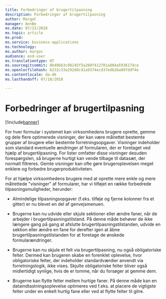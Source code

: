 ```yaml
---
title: Forbedringer af brugertilpasning
description: Forbedringer af brugertilpasning
author: MargoC
manager: AnnBe
ms.date: 07/22/2018
ms.topic: article
ms.prod: 
ms.service: business-applications
ms.technology: 
ms.author: margoc
audience: end-user
ms.translationtype: HT
ms.sourcegitcommit: 0b40bb3c98145f5a260f412701a884a5936174ce
ms.openlocfilehash: b232c33a292ddcd1a9374ecd37edb2ba897ddf4e
ms.contentlocale: da-dk
ms.lasthandoff: 07/18/2018

---
```

#  <a name="personalization-improvements"></a>Forbedringer af brugertilpasning

[!include[banner](../../includes/banner.md)]

For hver formular i systemet kan virksomhedens brugere oprette, gemme og dele flere optimerede visninger, der kan være målrettet bestemte grupper af brugere eller bestemte forretningsopgaver. Visninger indeholder som standard eventuelle ændringer af formularen, der er foretaget ved hjælp af brugertilpasning. For lister omfatter disse visninger desuden forespørgslen, så brugerne hurtigt kan vende tilbage til datasæt, der normalt filtreres. Gemte visninger kan ofte gøre brugeroplevelsen meget enklere og forbedre brugerproduktiviteten.

For at hjælpe virksomhedens brugere med at oprette mere enkle og mere målrettede "visninger" af formularer, har vi tilføjet en række forbedrede tilpasningsmuligheder, herunder: 

-    Almindelige tilpasningsopgaver (f.eks. tilføje og fjerne kolonner fra et gitter) er nu blevet en del af genvejsmenuen. 
    
-    Brugerne kan nu udvide eller skjule sektioner eller ændre faner, når de arbejder i brugertilpasningstilstand. På denne måde behøver de ikke længere gang på gang at afslutte brugertilpasningstilstanden, udvide en sektion eller ændre en fane for derefter igen at åbne brugertilpasningstilstanden for at foretage de ønskede formularændringer.  
    
-    Brugerne kan nu skjule et felt via brugertilpasning, nu også obligatoriske felter. Dermed kan brugeren skabe en forenklet oplevelse, hvor obligatoriske felter, der indeholder standardværdier anvendt via forretningslogik, ikke vises. Skjulte obligatoriske felter bliver også midlertidigt synlige, hvis de er tomme, når du forsøger at gemme dem.  
    
-    Brugerne kan flytte felter mellem hurtige faner. På denne måde kan en dataindtastningsoplevelse optimeres ved f.eks. at placere de vigtigste felter under en enkelt hurtig fane eller ved at flytte felter til gitre. 

